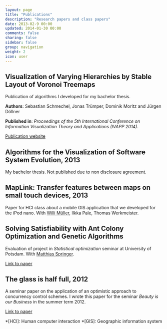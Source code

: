 ```yaml
---
layout: page
title: "Publications"
description: "Research papers and class papers"
date: 2013-02-9 00:00
updated: 2014-01-30 00:00
comments: false
sharing: false
sidebar: false
group: navigation
weight: 2
icon: user
---
```


## Visualization of Varying Hierarchies by Stable Layout of Voronoi Treemaps

Publication of algorithms I developed for my bachelor thesis.

**Authors**: Sebastian Schmechel, Jonas Trümper, Dominik Moritz and Jürgen Döllner

**Published in**: *Proceedings of the 5th International Conference on Information Visualization Theory and Applications (IVAPP 2014)*.

[Publication website](http://www.hpi.uni-potsdam.de/doellner/publications/year/2014/2334/STMD2014.html)


## Algorithms for the Visualization of Software System Evolution, 2013

My bachelor thesis. Not published due to non disclosure agreement.


## MapLink: Transfer features between maps on small touch devices, 2013

Paper for HCI class about a mobile GIS application that we developed for the iPod nano. With [Willi Müller](http://jups42.de/), Ilkka Pale, Thomas Werkmeister.


## Solving Satisfiability with Ant Colony Optimization and Genetic Algorithms

Evaluation of project in *Statistical optimization* seminar at University of Potsdam. With [Matthias Springer](http://www.matthiasspringer.de/).

[Link to paper](http://www.matthiasspringer.de/downloads/sosat-paper.pdf)


## The glass is half full, 2012

A seminar paper on the application of an optimistic approach to concurrency control schemes. I wrote this paper for the seminar *Beauty is our Business* in the summer term 2012.

[Link to paper](https://dl.dropboxusercontent.com/u/12770094/the_glass_is_half_full.pdf)

*[HCI]:     Human computer interaction
*[GIS]:     Geographic information system